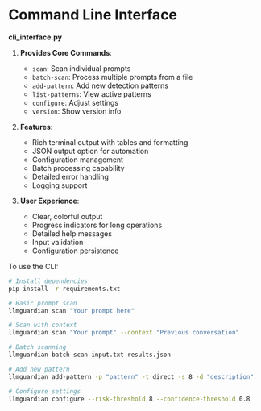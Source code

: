 # Command Line Interface

**cli_interface.py**

1. **Provides Core Commands**:
   - `scan`: Scan individual prompts
   - `batch-scan`: Process multiple prompts from a file
   - `add-pattern`: Add new detection patterns
   - `list-patterns`: View active patterns
   - `configure`: Adjust settings
   - `version`: Show version info

2. **Features**:
   - Rich terminal output with tables and formatting
   - JSON output option for automation
   - Configuration management
   - Batch processing capability
   - Detailed error handling
   - Logging support

3. **User Experience**:
   - Clear, colorful output
   - Progress indicators for long operations
   - Detailed help messages
   - Input validation
   - Configuration persistence

To use the CLI:

```bash
# Install dependencies
pip install -r requirements.txt

# Basic prompt scan
llmguardian scan "Your prompt here"

# Scan with context
llmguardian scan "Your prompt" --context "Previous conversation"

# Batch scanning
llmguardian batch-scan input.txt results.json

# Add new pattern
llmguardian add-pattern -p "pattern" -t direct -s 8 -d "description"

# Configure settings
llmguardian configure --risk-threshold 8 --confidence-threshold 0.8
```
